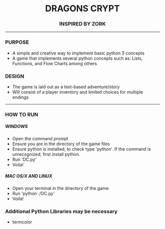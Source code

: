 <html>
<center><h1>DRAGONS CRYPT</h1></center>
<center><h3>INSPIRED BY ZORK</h3></center>
<Hr>

<h3>PURPOSE</h3>
<ul>
<li> A simple and creative way to implement basic python 3 concepts </li>
<li> A game that implements several python concepts such as: Lists, Functions, and Flow Charts among others 
</ul>

<h3>DESIGN</h3>
<ul>
<li>The game is laid out as a text-based adventure/story</li>
<li>Will consist of a player inventory and limited choices for multiple endings</li>
</ul>

<Hr>

<h3>HOW TO RUN</h3>

<h5>WINDOWS</h5>
<ul>
<li>Open the command prompt</li>
<li>Ensure you are in the directory of the game files</li>
<li>Ensure python is installed, to check type 'python'. If the command is unrecognized, first install python. </li>
<li>Run 'DC.py'</li>
<li>Voila!</li>
</ul>

<h5>MAC OS/X AND LINUX</h5>
<ul>
<li>Open your terminal in the directory of the game</li>
<li>Run 'python ./DC.py'</li>
<li>Voila!</li>
</ul>

<h3>Additional Python Libraries may be necessary</h3>
<ul>
  <li>termcolor</li>  
</ul>  
</html>
